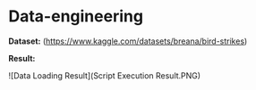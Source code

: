# Data-engineering
**Dataset:**
(https://www.kaggle.com/datasets/breana/bird-strikes)

**Result:**

![Data Loading Result](Script Execution Result.PNG)

